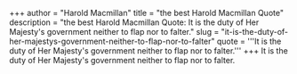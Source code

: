 +++
author = "Harold Macmillan"
title = "the best Harold Macmillan Quote"
description = "the best Harold Macmillan Quote: It is the duty of Her Majesty's government neither to flap nor to falter."
slug = "it-is-the-duty-of-her-majestys-government-neither-to-flap-nor-to-falter"
quote = '''It is the duty of Her Majesty's government neither to flap nor to falter.'''
+++
It is the duty of Her Majesty's government neither to flap nor to falter.
